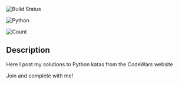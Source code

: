 ![Build Status](https://www.codewars.com/users/GeekCeo/badges/large)

![Python](https://img.shields.io/badge/-Python-222222?style=flat&logo=python)&nbsp;

![Count](https://img.shields.io/badge/Total-20-darkgreen)&nbsp;

## Description ##
Here I post my solutions to Python katas from the CodeWars website

Join and complete with me!
